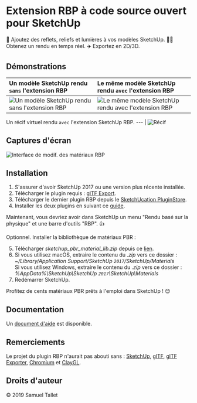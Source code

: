 Extension RBP à code source ouvert pour SketchUp
================================================

💅 Ajoutez des reflets, reliefs et lumières à vos modèles SketchUp. 🏃‍♀️ Obtenez un rendu en temps réel. ✈️ Exportez en 2D/3D.

Démonstrations
--------------

Un modèle SketchUp rendu `sans` l'extension RBP | Le même modèle SketchUp rendu `avec` l'extension RBP
:--- | :---
![Un modèle SketchUp rendu sans l'extension RBP](https://github.com/SamuelTS/SketchUp-PBR-Plugin/raw/master/docs/demos/a-sketchup-model-rendered-without-pbr-extension.png) | ![Le même modèle SketchUp rendu avec l'extension RBP](https://github.com/SamuelTS/SketchUp-PBR-Plugin/raw/master/docs/demos/same-sketchup-model-rendered-with-pbr-extension.png)

Un récif virtuel rendu `avec` l'extension SketchUp RBP.
--- |
![Récif](https://github.com/SamuelTS/SketchUp-PBR-Plugin/raw/master/docs/demos/a-virtual-reef-rendered-with-sketchup-pbr-extension.jpg)

Captures d'écran
----------------

![Interface de modif. des matériaux RBP](https://github.com/SamuelTS/SketchUp-PBR-Plugin/raw/master/docs/screenshots/pbr-material-editor-in-french.png)

Installation
------------

1. S'assurer d'avoir SketchUp 2017 ou une version plus récente installée.
2. Télécharger le plugin requis : [glTF Export](https://extensions.sketchup.com/fr/content/gltf-exporter).
3. Télécharger le dernier plugin RBP depuis le [SketchUcation PluginStore](https://sketchucation.com/pluginstore?pln=pbr).
4. Installer les deux plugins en suivant ce [guide](https://help.sketchup.com/article/3000263).

Maintenant, vous devriez avoir dans SketchUp un menu "Rendu basé sur la physique" et une barre d'outils "RBP". 👍

Optionnel. Installer la bibliothèque de matériaux PBR :

5. Télécharger *sketchup_pbr_material_lib.zip* depuis ce [lien](https://github.com/SamuelTS/SketchUp-PBR-Plugin/releases/download/v1.4.5/sketchup_pbr_material_lib.zip).
6. Si vous utilisez macOS, extraire le contenu du *.zip* vers ce dossier : *~/Library/Application Support/SketchUp `2017`/SketchUp/Materials*<br>
 Si vous utilisez Windows, extraire le contenu du *.zip* vers ce dossier : *%AppData%\SketchUp\SketchUp `2017`\SketchUp\Materials*
7. Redémarrer SketchUp.

Profitez de cents matériaux PBR prêts à l'emploi dans SketchUp ! 😊

Documentation
-------------

Un [document d'aide](https://github.com/SamuelTS/SketchUp-PBR-Plugin/blob/master/docs/aide.md) est disponible.

Remerciements
-------------

Le projet du plugin RBP n'aurait pas abouti sans : [SketchUp](https://www.sketchup.com), [glTF](https://www.khronos.org/gltf/), [glTF Exporter](https://extensions.sketchup.com/fr/content/gltf-exporter), [Chromium](https://www.chromium.org/) et [ClayGL](http://claygl.xyz/).

Droits d'auteur
---------------

© 2019 Samuel Tallet
